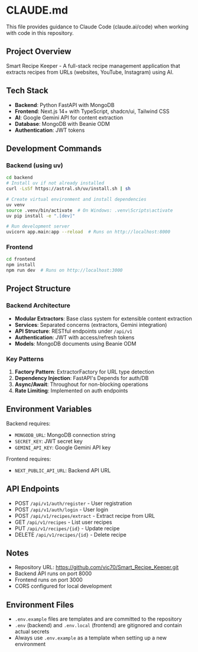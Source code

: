 # CLAUDE.md

This file provides guidance to Claude Code (claude.ai/code) when working with code in this repository.

## Project Overview

Smart Recipe Keeper - A full-stack recipe management application that extracts recipes from URLs (websites, YouTube, Instagram) using AI.

## Tech Stack

- **Backend**: Python FastAPI with MongoDB
- **Frontend**: Next.js 14+ with TypeScript, shadcn/ui, Tailwind CSS
- **AI**: Google Gemini API for content extraction
- **Database**: MongoDB with Beanie ODM
- **Authentication**: JWT tokens

## Development Commands

### Backend (using uv)
```bash
cd backend
# Install uv if not already installed
curl -LsSf https://astral.sh/uv/install.sh | sh

# Create virtual environment and install dependencies
uv venv
source .venv/bin/activate  # On Windows: .venv\Scripts\activate
uv pip install -e ".[dev]"

# Run development server
uvicorn app.main:app --reload  # Runs on http://localhost:8000
```

### Frontend
```bash
cd frontend
npm install
npm run dev  # Runs on http://localhost:3000
```

## Project Structure

### Backend Architecture
- **Modular Extractors**: Base class system for extensible content extraction
- **Services**: Separated concerns (extractors, Gemini integration)
- **API Structure**: RESTful endpoints under `/api/v1`
- **Authentication**: JWT with access/refresh tokens
- **Models**: MongoDB documents using Beanie ODM

### Key Patterns
1. **Factory Pattern**: ExtractorFactory for URL type detection
2. **Dependency Injection**: FastAPI's Depends for auth/DB
3. **Async/Await**: Throughout for non-blocking operations
4. **Rate Limiting**: Implemented on auth endpoints

## Environment Variables

Backend requires:
- `MONGODB_URL`: MongoDB connection string
- `SECRET_KEY`: JWT secret key
- `GEMINI_API_KEY`: Google Gemini API key

Frontend requires:
- `NEXT_PUBLIC_API_URL`: Backend API URL

## API Endpoints

- POST `/api/v1/auth/register` - User registration
- POST `/api/v1/auth/login` - User login
- POST `/api/v1/recipes/extract` - Extract recipe from URL
- GET `/api/v1/recipes` - List user recipes
- PUT `/api/v1/recipes/{id}` - Update recipe
- DELETE `/api/v1/recipes/{id}` - Delete recipe

## Notes

- Repository URL: https://github.com/vic70/Smart_Recipe_Keeper.git
- Backend API runs on port 8000
- Frontend runs on port 3000
- CORS configured for local development

## Environment Files

- `.env.example` files are templates and are committed to the repository
- `.env` (backend) and `.env.local` (frontend) are gitignored and contain actual secrets
- Always use `.env.example` as a template when setting up a new environment